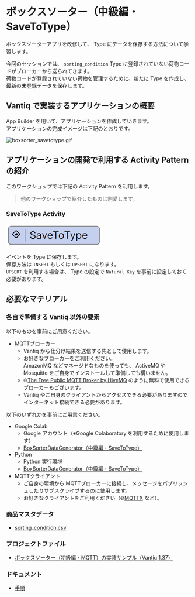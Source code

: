 # ボックスソーター（中級編・SaveToType）

ボックスソーターアプリを改修して、 Type にデータを保存する方法について学習します。

今回のセッションでは、 `sorting_condition` Type に登録されていない荷物コードがブローカーから送られてきます。  
荷物コードが登録されていない荷物を管理するために、新たに Type を作成し、最新の未登録データを保存します。  

## Vantiq で実装するアプリケーションの概要

App Builder を用いて、アプリケーションを作成していきます。  
アプリケーションの完成イメージは下記のとおりです。  

![boxsorter_savetotype.gif](./imgs/boxsorter_savetotype.gif)

## アプリケーションの開発で利用する Activity Pattern の紹介

このワークショップでは下記の Activity Pattern を利用します。
> 他のワークショップで紹介したものは割愛します。  

### SaveToType Activity

![activitypattern_savetotype.png](./imgs/activitypattern_savetotype.png)

イベントを Type に保存します。  
保存方法は `INSERT` もしくは `UPSERT` になります。  
`UPSERT` を利用する場合は、 Type の設定で `Natural Key` を事前に設定しておく必要があります。  

## 必要なマテリアル

### 各自で準備する Vantiq 以外の要素

以下のものを事前にご用意ください。

- MQTTブローカー
  - Vantiq から仕分け結果を送信する先として使用します。
  - お好きなブローカーをご利用ください。  
    AmazonMQ などマネージドなものを使っても、 ActiveMQ や Mosquitto をご自身でインストールして準備しても構いません。
  - :globe_with_meridians:[The Free Public MQTT Broker by HiveMQ](https://www.hivemq.com/public-mqtt-broker/) のように無料で使用できるブローカーもございます。
  - Vantiq やご自身のクライアントからアクセスできる必要がありますのでインターネット接続できる必要があります。

以下のいずれかを事前にご用意ください。

- Google Colab
  - Google アカウント（※Google Colaboratory を利用するために使用します）
  - [BoxSorterDataGenerator（中級編・SaveToType）](/vantiq-google-colab/code/box-sorter_data-generator_savetype.ipynb)
- Python
  - Python 実行環境
  - [BoxSorterDataGenerator（中級編・SaveToType）](/vantiq-google-colab/code/box-sorter_data-generator_savetype.py)
- MQTTクライアント
  - ご自身の環境から MQTTブローカーに接続し、メッセージをパブリッシュしたりサブスクライブするのに使用します。
  - お好きなクライアントをご利用ください（:globe_with_meridians:[MQTTX](https://mqttx.app/) など）。

### 商品マスタデータ

- [sorting_condition.csv](./../data/sorting_condition.csv)

### プロジェクトファイル

- [ボックスソーター（初級編・MQTT）の実装サンプル（Vantiq 1.37）](./../data/box_sorter_mqtt_1.37.zip)

### ドキュメント

- [手順](./instruction.md)
